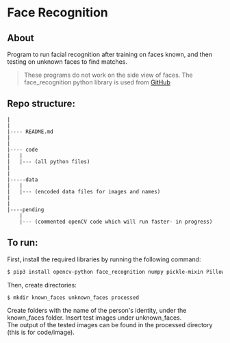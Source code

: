 # Face Recognition
## About
Program to run facial recognition after training on faces known, and then testing on unknown faces to find matches.<br>
>These programs do not work on the side view of faces.
The face_recognition python library is used from [GitHub](https://github.com/ageitgey/face_recognition)

## Repo structure:

```
|
|
|---- README.md
|
|
|---- code
|	|
|	|--- (all python files)
|
|
|-----data
|	|
|	|--- (encoded data files for images and names)
|	
|
|----pending
	|
	|--- (commented openCV code which will run faster- in progress)
```


## To run:
First, install the required libraries by running the following command:
```sh
$ pip3 install opencv-python face_recognition numpy pickle-mixin Pillow
```
Then, create directories:
```sh
$ mkdir known_faces unknown_faces processed
```
Create folders with the name of the person's identity, under the known_faces folder. Insert test images under unknown_faces.<br>
The output of the tested images can be found in the processed directory (this is for code/image).

